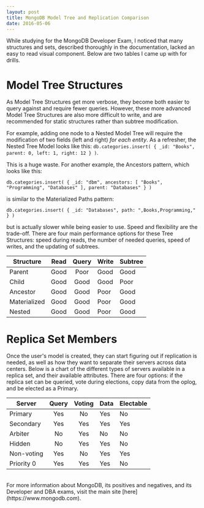 ```yaml
---
layout: post
title: MongoDB Model Tree and Replication Comparison
date: 2016-05-06
---
```


While studying for the MongoDB Developer Exam, I noticed that many structures and sets, described thoroughly in the documentation, lacked an easy to read visual component. Below are two tables I came up with for drills.

# Model Tree Structures

As Model Tree Structures get more verbose, they become both easier to query against and require fewer queries. However, these more advanced Model Tree Structures are also more difficult to write, and are recommended for static structures rather than subtree modification.

For example, adding one node to a Nested Model Tree will require the modification of two fields (left and right) _for each entity_. As a refresher, the Nested Tree Model looks like this: `db.categories.insert( { _id: "Books", parent: 0, left: 1, right: 12 } )`.

This is a huge waste. For another example, the Ancestors pattern, which looks like this:

`db.categories.insert( { _id: "dbm", ancestors: [ "Books", "Programming", "Databases" ], parent: "Databases" } )`

is similar to the Materialized Paths pattern:

`db.categories.insert( { _id: "Databases", path: ",Books,Programming," } )`

but is actually slower while being easier to use. Speed and flexibility are the trade-off.
There are four main performance options for these Tree Structures: speed during reads, the number of needed queries, speed of writes, and the updating of subtrees.

Structure    | Read | Query | Write | Subtree
------------ | :--: | :---: | ----- | -------
Parent       | Good | Poor  | Good  | Good
Child        | Good | Good  | Good  | Poor
Ancestor     | Good | Good  | Poor  | Good
Materialized | Good | Good  | Poor  | Good
Nested       | Good | Good  | Poor  | Good

# Replica Set Members

Once the user's model is created, they can start figuring out if replication is needed, as well as how they want to separate their servers across data centers.
Below is a chart of the different types of servers available in a replica set, and their available attributes.
There are four options: if the replica set can be queried, vote during elections, copy data from the oplog, and be elected as a Primary.

Server     | Query | Voting | Data | Electable
---------- | :---: | :----: | ---- | ---------
Primary    |  Yes  |   No   | Yes  | No
Secondary  |  Yes  |  Yes   | Yes  | Yes
Arbiter    |  No   |  Yes   | No   | No
Hidden     |  No   |  Yes   | Yes  | No
Non-voting |  Yes  |   No   | Yes  | Yes
Priority 0 |  Yes  |  Yes   | Yes  | No

<br>
For more information about MongoDB, its positives and negatives, and its Developer and DBA exams, visit the main site [here](https://www.mongodb.com).

